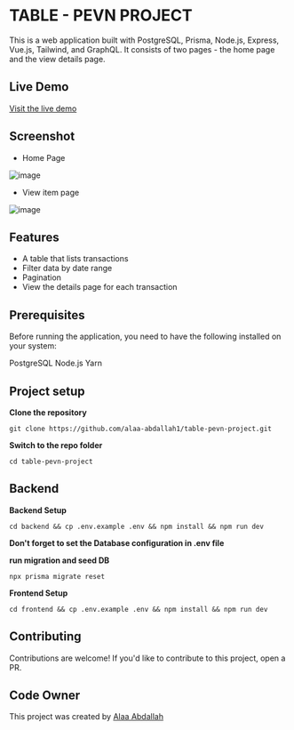 # TABLE - PEVN PROJECT
This is a web application built with PostgreSQL, Prisma, Node.js, Express, Vue.js, Tailwind, and GraphQL. It consists of two pages - the home page and the view details page.

## Live Demo
[Visit the live demo](https://crud-pevn-project.onrender.com)

## Screenshot

- Home Page

![image](https://github.com/alaa-abdallah1/table-pevn-project/assets/56931924/b51d9318-2b7d-4ed2-8243-0146d0399710)

- View item page

![image](https://github.com/alaa-abdallah1/table-pevn-project/assets/56931924/71dc82f8-77fb-4a8e-a11a-4533d99d2ef0)


## Features
- A table that lists transactions
- Filter data by date range
- Pagination
- View the details page for each transaction

## Prerequisites
Before running the application, you need to have the following installed on your system:

PostgreSQL
Node.js
Yarn

## Project setup

**Clone the repository**

```
git clone https://github.com/alaa-abdallah1/table-pevn-project.git
```

**Switch to the repo folder**

```
cd table-pevn-project
```

## Backend

**Backend Setup**

```
cd backend && cp .env.example .env && npm install && npm run dev
```

**Don't forget to set the Database configuration in .env file**


**run migration and seed DB**

```
npx prisma migrate reset
```

**Frontend Setup**

```
cd frontend && cp .env.example .env && npm install && npm run dev
```

## Contributing
Contributions are welcome! If you'd like to contribute to this project, open a PR.


## Code Owner 
This project was created by [Alaa Abdallah](https://github.com/alaa-abdallah1) 
